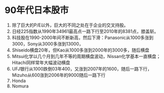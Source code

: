 # 90年代日本股市

1. 除了巨大的P/E以外，巨大的不同之处在于企业的交叉持股。
2. 日经225指数从1990年34961最高点一路下行至2010年的8381点，膝盖斩。
3. 科技股在1990-2000年间不断新高，然后下滑：Panasonic从1000多涨到3000，Sony从3000多涨到13000，
4. Shiseido横盘20年，但Kao从1000多涨到2000年的3000多，随后横盘
5. Mitsui化学以几个月到几年不等的周期横盘波动，Nissan化学基本一直横盘；Hitachi同样常年大幅波动横盘
6. UFJ银行从1000跌倒03年400，又涨到2007年的1600，随后一路下行，Mizuho从600涨到2006年的9000随后一路下行
7. Honda
8. Nomura

